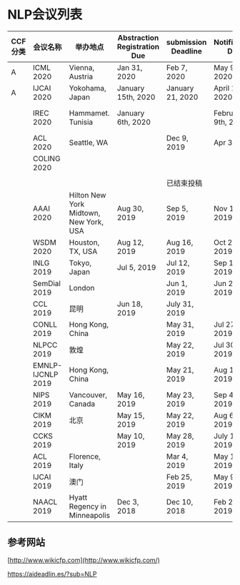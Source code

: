 # NLP会议列表



| CCF分类 | 会议名称          | 举办地点                               | Abstraction Registration Due | submission Deadline | Notification Due   | Final Version Due   | 官网                                              |
| ------- | ----------------- | -------------------------------------- | ---------------------------- | ------------------- | ------------------ | ------------------- | ------------------------------------------------- |
| A       | ICML 2020         | Vienna, Austria                        | Jan 31, 2020                 | Feb 7, 2020         | May 9, 2020        |                     | https://icml.cc/                                  |
| A       | IJCAI 2020        | Yokohama, Japan                        | January 15th, 2020           | January 21, 2020    | April 19, 2020     |                     | https://ijcai20.org/                              |
|         | IREC 2020         | Hammamet. Tunisia                      | January 6th, 2020            |                     | February 9th, 2020 | February 20th, 2020 | https://irec-conference.com/                      |
|         | ACL 2020          | Seattle, WA                            |                              | Dec 9, 2019         | Apr 3, 2020        | Apr 24, 2020        | https://acl2020.org/                              |
|         | COLING 2020       |                                        |                              |                     |                    |                     | [https://coling2020.org](https://coling2020.org/) |
|         |                   |                                        |                              |                     |                    |                     |                                                   |
|         |                   |                                        |                              | 已结束投稿          |                    |                     |                                                   |
|         | AAAI 2020         | Hilton New York Midtown, New York, USA | Aug 30, 2019                 | Sep 5, 2019         | Nov 10, 2019       | Nov 21, 2019        | https://aaai.org/Conferences/AAAI-20/             |
|         | WSDM 2020         | Houston, TX, USA                       | Aug 12, 2019                 | Aug 16, 2019        | Oct 24, 2019       |                     | http://www.wsdm-conference.org/2020/              |
|         | INLG 2019         | Tokyo, Japan                           | Jul 5, 2019                  | Jul 12, 2019        | Sep 1, 2019        | Oct 22, 2019        | http://www.inlg2019.com/                          |
|         | SemDial 2019      | London                                 |                              | Jun 1, 2019         | Jun 27, 2019       | Aug 8, 2019         | https://semdial2019.github.io/                    |
|         | CCL 2019          | 昆明                                   | Jun 18, 2019                 | July 31, 2019       |                    | Aug 1, 2019         | http://www.cips-cl.org/static/CCL2019/index.html  |
|         | CONLL 2019        | Hong Kong, China                       |                              | May 31, 2019        | Jul 27, 2019       | Aug 24, 2019        | http://www.conll.org/2019                         |
|         | NLPCC 2019        | 敦煌                                   |                              | May 22, 2019        | Jul 30, 2019       | August              | http://tcci.ccf.org.cn/conference/2019/           |
|         | EMNLP-IJCNLP 2019 | Hong Kong, China                       |                              | May 21, 2019        | Aug 12, 2019       | Aug 30, 2019        | https://www.emnlp-ijcnlp2019.org/                 |
|         | NIPS 2019         | Vancouver, Canada                      | May 16, 2019                 | May 23, 2019        | Sep 4, 2019        |                     | https://nips.cc/                                  |
|         | CIKM 2019         | 北京                                   | May 15, 2019                 | May 22, 2019        | Aug 6, 2019        | Aug 27, 2019        | http://www.cikm2019.net/                          |
|         | CCKS 2019         |                                        | May 10, 2019                 | May 28, 2019        | July 11, 2019      | July 25, 2019       | http://www.ccks2019.cn/q                          |
|         | ACL 2019          | Florence, Italy                        |                              | Mar 4, 2019         | May 13, 2019       | Jun 3, 2019         | http://www.acl2019.org/                           |
|         | IJCAI 2019        | 澳门                                   |                              | Feb 25, 2019        | May 9, 2019        |                     | http://www.ijcai19.org/                           |
|         | NAACL 2019        | Hyatt Regency in Minneapolis           | Dec 3, 2018                  | Dec 10, 2018        | Feb 22, 2019       | Apr 1, 2019         | https://naacl2019.org/                            |



## 参考网站

[http://www.wikicfp.com](http://www.wikicfp.com/)

https://aideadlin.es/?sub=NLP











